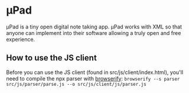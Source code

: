 # µPad
µPad is a tiny open digital note taking app. µPad works with XML so that anyone can implement into their software allowing a truly open and free experience.

## How to use the JS client

Before you can use the JS client (found in src/js/client/index.html), you'll need to compile the npx parser with [browserify](http://browserify.org/): `browserify --s parser src/js/parser/parse.js --o src/js/client/js/parser.js`
